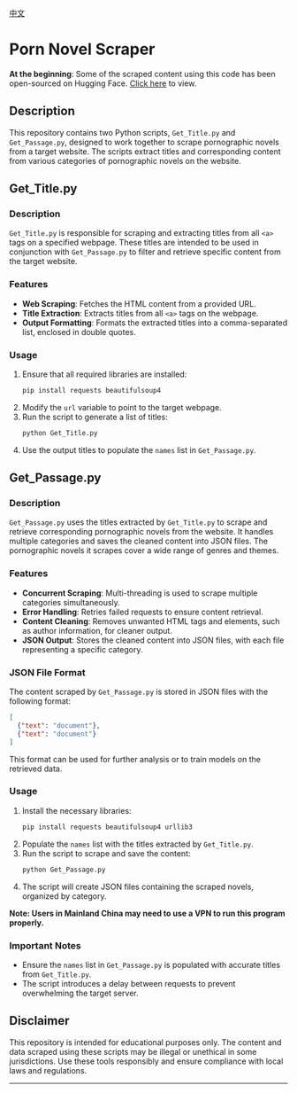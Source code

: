 [中文](README.md)

# Porn Novel Scraper

**At the beginning**: Some of the scraped content using this code has been open-sourced on Hugging Face. [Click here](https://huggingface.co/datasets/ystemsrx/Erotic_Literature_Collection) to view.

## Description
This repository contains two Python scripts, `Get_Title.py` and `Get_Passage.py`, designed to work together to scrape pornographic novels from a target website. The scripts extract titles and corresponding content from various categories of pornographic novels on the website.

## Get_Title.py

### Description
`Get_Title.py` is responsible for scraping and extracting titles from all `<a>` tags on a specified webpage. These titles are intended to be used in conjunction with `Get_Passage.py` to filter and retrieve specific content from the target website.

### Features
- **Web Scraping**: Fetches the HTML content from a provided URL.
- **Title Extraction**: Extracts titles from all `<a>` tags on the webpage.
- **Output Formatting**: Formats the extracted titles into a comma-separated list, enclosed in double quotes.

### Usage
1. Ensure that all required libraries are installed:
   ```bash
   pip install requests beautifulsoup4
   ```
2. Modify the `url` variable to point to the target webpage.
3. Run the script to generate a list of titles:
   ```bash
   python Get_Title.py
   ```
4. Use the output titles to populate the `names` list in `Get_Passage.py`.

## Get_Passage.py

### Description
`Get_Passage.py` uses the titles extracted by `Get_Title.py` to scrape and retrieve corresponding pornographic novels from the website. It handles multiple categories and saves the cleaned content into JSON files. The pornographic novels it scrapes cover a wide range of genres and themes.

### Features
- **Concurrent Scraping**: Multi-threading is used to scrape multiple categories simultaneously.
- **Error Handling**: Retries failed requests to ensure content retrieval.
- **Content Cleaning**: Removes unwanted HTML tags and elements, such as author information, for cleaner output.
- **JSON Output**: Stores the cleaned content into JSON files, with each file representing a specific category.

### JSON File Format
The content scraped by `Get_Passage.py` is stored in JSON files with the following format:
```json
[
  {"text": "document"},
  {"text": "document"}
]
```
This format can be used for further analysis or to train models on the retrieved data.

### Usage
1. Install the necessary libraries:
   ```bash
   pip install requests beautifulsoup4 urllib3
   ```
2. Populate the `names` list with the titles extracted by `Get_Title.py`.
3. Run the script to scrape and save the content:
   ```bash
   python Get_Passage.py
   ```
4. The script will create JSON files containing the scraped novels, organized by category.

**Note: Users in Mainland China may need to use a VPN to run this program properly.**

### Important Notes
- Ensure the `names` list in `Get_Passage.py` is populated with accurate titles from `Get_Title.py`.
- The script introduces a delay between requests to prevent overwhelming the target server.

## Disclaimer
This repository is intended for educational purposes only. The content and data scraped using these scripts may be illegal or unethical in some jurisdictions. Use these tools responsibly and ensure compliance with local laws and regulations.

---
